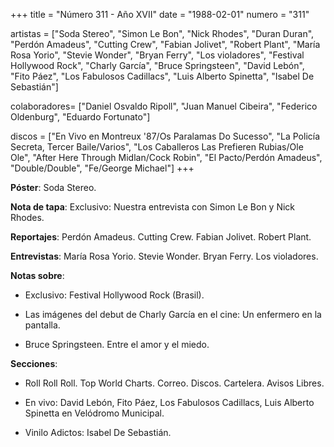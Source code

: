 +++
title = "Número 311 - Año XVII"
date = "1988-02-01"
numero = "311"

artistas = ["Soda Stereo", "Simon Le Bon", "Nick Rhodes", "Duran Duran", "Perdón Amadeus", "Cutting Crew", "Fabian Jolivet", "Robert Plant", "María Rosa Yorio", "Stevie Wonder", "Bryan Ferry", "Los violadores", "Festival Hollywood Rock", "Charly García", "Bruce Springsteen", "David Lebón", "Fito Páez", "Los Fabulosos Cadillacs", "Luis Alberto Spinetta", "Isabel De Sebastián"]

colaboradores= ["Daniel Osvaldo Ripoll", "Juan Manuel Cibeira", "Federico Oldenburg", "Eduardo Fortunato"]

discos = ["En Vivo en Montreux '87/Os Paralamas Do Sucesso", "La Policía Secreta, Tercer Baile/Varios", "Los Caballeros Las Prefieren Rubias/Ole Ole", "After Here Through Midlan/Cock Robin", "El Pacto/Perdón Amadeus", "Double/Double", "Fe/George Michael"]
+++

**Póster**: Soda Stereo.

**Nota de tapa**: Exclusivo: Nuestra entrevista con Simon Le Bon y Nick Rhodes.

**Reportajes**: Perdón Amadeus. Cutting Crew. Fabian Jolivet. Robert Plant.

**Entrevistas**: María Rosa Yorio. Stevie Wonder. Bryan Ferry. Los violadores.

**Notas sobre**:

- Exclusivo: Festival Hollywood Rock (Brasil).

- Las imágenes del debut de Charly García en el cine: Un enfermero en la pantalla.

- Bruce Springsteen. Entre el amor y el miedo.

**Secciones**:

- Roll Roll Roll. Top World Charts. Correo. Discos. Cartelera. Avisos Libres. 

- En vivo: David Lebón, Fito Páez, Los Fabulosos Cadillacs, Luis Alberto Spinetta en Velódromo Municipal.

- Vinilo Adictos: Isabel De Sebastián.
